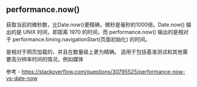 ## performance.now()

获取当前的微秒数，比Date.now()更精确，微秒是毫秒的1000倍。Date.now() 输出的是 UNIX 时间，即距离 1970 的时间，而 performance.now() 输出的是相对于 performance.timing.navigationStart(页面初始化) 的时间。


是相对于网页加载的，并且在数量级上更为精确。 适用于包括基准测试和其他需要高分辨率时间的情况，例如媒体

参考 - https://stackoverflow.com/questions/30795525/performance-now-vs-date-now